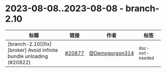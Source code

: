 # 2023-08-08..2023-08-08 - branch-2.10
| 标题 | 链接 | 作者 | 标签 |
| - | :--: | :--: | - |
| [branch-2.10][fix][broker] Avoid infinite bundle unloading (#20822) | [#20877](https://github.com/apache/pulsar/pull/20877) | [@Demogorgon314](https://github.com/Demogorgon314) | `doc-not-needed`  | 
